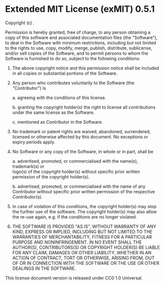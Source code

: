 # Extended MIT License (exMIT) 0.5.1

Copyright (c) <YEAR> <COPYRIGHT HOLDER>.

Permission is hereby granted, free of charge, to any person obtaining a copy of this 
software and associated documentation files (the "Software"), to deal in the Software with 
minimum restrictions, including but not limited to the rights to use, copy, modify, 
merge, publish, distribute, sublicense, and/or sell copies of the Software, and to permit 
persons to whom the Software is furnished to do so, subject to the following conditions:

1. The above copyright notice and this permission notice shall be included in all copies or 
substantial portions of the Software.

2. Any person who contributes voluntarily to the Software (the "Contributor") is
	
	a. agreeing with the conditions of this license.
	
	b. granting the copyright holder(s) the right to license all contributions under 
	   the same license as the Software.
	
	c. mentioned as Contributor in the Software.

3. No trademark or patent rights are waived, abandoned, surrendered, licensed or otherwise 
affected by this document. No exceptions or expiry periods apply.

4. No Software or any copy of the Software, in whole or in part, shall be
	
	a. advertised, promoted, or commercialised with the name(s), trademark(s) or 	
	   logo(s) of the copyright holder(s) without specific prior written permission of 
	   the copyright holder(s).
	
	b. advertised, promoted, or commercialised with the name of any Contributor 
	   without specific prior written permission of the respective Contributor(s).

5. In case of violation of this conditions, the copyright holder(s) may stop the further use 
of the software. The copyright holder(s) may also allow the re-use again, e.g. if the 
conditions are no longer violated.

6. THE SOFTWARE IS PROVIDED "AS IS", WITHOUT WARRANTY OF ANY KIND, EXPRESS OR IMPLIED, 
INCLUDING BUT NOT LIMITED TO THE WARRANTIES OF MERCHANTABILITY, FITNESS FOR A PARTICULAR 
PURPOSE AND NONINFRINGEMENT. IN NO EVENT SHALL THE AUTHOR(S), CONTRIBUTORS(S) OR COPYRIGHT 
HOLDER(S) BE LIABLE FOR ANY CLAIM, DAMAGES OR OTHER LIABILITY, WHETHER IN AN ACTION OF 
CONTRACT, TORT OR OTHERWISE, ARISING FROM, OUT OF OR IN CONNECTION WITH THE SOFTWARE OR THE 
USE OR OTHER DEALINGS IN THE SOFTWARE.


This license document version is released under CC0 1.0 Universal.
